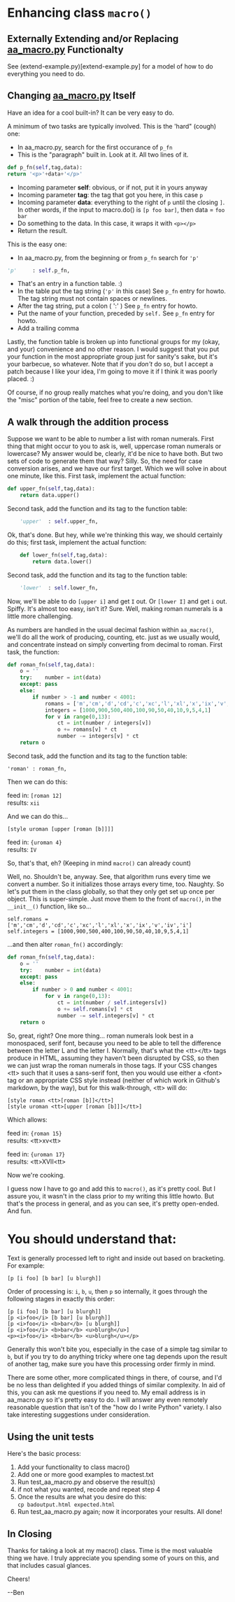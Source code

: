 # Enhancing class `macro()`

## Externally Extending and/or Replacing [aa_macro.py](aa_macro.py) Functionalty

See (extend-example.py)[extend-example.py] for a model of
how to do everything you need to do.

## Changing [aa_macro.py](aa_macro.py) Itself

Have an idea for a cool built-in? It can be very easy to do.

A minimum of two tasks are typically involved. This is the 'hard"
(cough) one:

 * In aa\_macro.py, search for the first occurance of `p_fn`
 * This is the "paragraph" built in. Look at it. All two lines of it.

```python
def p_fn(self,tag,data):
return '<p>'+data+'</p>'
```

 * Incoming parameter **self**: obvious, or if not, put it in yours anyway
 * Incoming parameter **tag**: the tag that got you here, in this case `p`
 * Incoming parameter **data**: everything to the right of `p` until the
closing `]`. In other words, if the input to macro.do\(\) is `[p foo bar]`,
then data = `foo bar`
 * Do something to the data. In this case, it wraps it with `<p></p>`
 * Return the result.

This is the easy one:

 * In aa\_macro.py, from the beginning or from `p_fn` search for `'p'`

```python
'p'     : self.p_fn,
```

 * That's an entry in a function table. :\)
 * In the table put the tag string \(`'p'` in this case\) See `p_fn` entry for howto.
The tag string must not contain spaces or newlines.
 * After the tag string, put a colon \( ':' \) See `p_fn` entry for howto.
 * Put the name of your function, preceded by `self.` See `p_fn` entry for howto.
 * Add a trailing comma

Lastly, the function table is broken up into functional groups for my
\(okay, and your\) convenience and no other reason. I would suggest that you
put your function in the most appropriate group just for sanity's sake,
but it's your barbecue, so whatever. Note that if you *don't* do so, but
I accept a patch because I like your idea, I'm going to move it if I think
it was poorly placed. :\)

Of course, if no group really matches what you're doing, and you don't
like the "misc" portion of the table, feel free to create a new section.

## A walk through the addition process

Suppose we want to be able to number a list with roman numerals. First
thing that might occur to you to ask is, well, uppercase roman numerals
or lowercase? My answer would be, clearly, it'd be nice to have both.
But two sets of code to generate them that way? Silly. So, the need for
case conversion arises, and we have our first target. Which we will
solve in about one minute, like this. First task, implement the actual
function:

```python
def upper_fn(self,tag,data):
    return data.upper()
```

Second task, add the function and its tag to the function table:

```python
    'upper'  : self.upper_fn,
```

Ok, that's done. But hey, while we're thinking this way, we should
certainly do this; first task, implement
the actual function:

```python
    def lower_fn(self,tag,data):
        return data.lower()
```

Second task, add the function and its tag to the function table:

```python
    'lower'  : self.lower_fn,
```

Now, we'll be able to do `[upper i]` and get `I` out. Or `[lower I]` and get
`i` out. Spiffy. It's almost too easy, isn't it? Sure. Well, making roman numerals
is a little more challenging.

As numbers are handled in the usual decimal fashion within `aa_macro()`, we'll
do all the work of producing, counting, etc. just as we usually would, and concentrate instead
on simply converting from decimal to roman. First task, the function:

```python
def roman_fn(self,tag,data):
    o = ''
    try:    number = int(data)
    except: pass
    else:
        if number > -1 and number < 4001:
            romans = ['m','cm','d','cd','c','xc','l','xl','x','ix','v','iv','i']
		    integers = [1000,900,500,400,100,90,50,40,10,9,5,4,1]
            for v in range(0,13):
                ct = int(number / integers[v])
                o += romans[v] * ct
                number -= integers[v] * ct
	return o
```

Second task, add the function and its tag to the function table:

    'roman' : roman_fn,

Then we can do this:

feed in: `[roman 12]`  
results: `xii`  

And we can do this...

    [style uroman [upper [roman [b]]]]

feed in: `{uroman 4}`  
results: `IV`  

So, that's that, eh? \(Keeping in mind `macro()` can already count\)

Well, no. Shouldn't be, anyway. See, that algorithm runs every time we
convert a number. So it initializes those arrays every time, too. Naughty.
So let's put them in the class globally, so that they only get set up once
per object. This is super-simple. Just move them to the front of `macro()`,
in the `__init__()` function, like so...

    self.romans = ['m','cm','d','cd','c','xc','l','xl','x','ix','v','iv','i']
    self.integers = [1000,900,500,400,100,90,50,40,10,9,5,4,1]

...and then alter `roman_fn()` accordingly:

```python
def roman_fn(self,tag,data):
    o = ''
    try:    number = int(data)
    except: pass
    else:
        if number > 0 and number < 4001:
            for v in range(0,13):
                ct = int(number / self.integers[v])
                o += self.romans[v] * ct
                number -= self.integers[v] * ct
	return o
```

So, great, right? One more thing... roman numerals look best in a monospaced, serif font,
because you need to be able to tell the difference between the letter L and the letter I.
Normally, that's what the &lt;tt&gt;&lt;/tt&gt; tags produce in HTML, assuming they
haven't been disrupted by CSS, so then we can just wrap the roman numerals in those tags.
If your CSS changes &lt;tt&gt; such that it uses a sans-serif font, then you would use either a &lt;font&gt; tag or an
appropriate CSS style instead (neither of which work in Github's markdown, by the way),
but for this walk-through, &lt;tt&gt; will do:

    [style roman <tt>[roman [b]]</tt>]
    [style uroman <tt>[upper [roman [b]]]</tt>]

Which allows:

feed in: `{roman 15}`  
results: &lt;tt&gt;xv&lt;tt&gt;  

feed in: `{uroman 17}`  
results: &lt;tt&gt;XVII&lt;tt&gt;  

Now we're cooking.

I guess now I have to go and add this to `macro()`, as it's pretty cool. But I assure you, it
wasn't in the class prior to my writing this little howto. But that's the process
in general, and as you can see, it's pretty open-ended. And fun.

# You should understand that:

Text is generally processed left to right and inside out based on bracketing.
For example:

    [p [i foo] [b bar] [u blurgh]]

Order of processing is: `i`, `b`, `u`, then `p` so internally, it goes through
the following stages in exactly this order:

    [p [i foo] [b bar] [u blurgh]]
    [p <i>foo</i> [b bar] [u blurgh]]
    [p <i>foo</i> <b>bar</b> [u blurgh]]
    [p <i>foo</i> <b>bar</b> <u>blurgh</u>]
    <p><i>foo</i> <b>bar</b> <u>blurgh</u></p>

Generally this won't bite you, especially in the case of a simple
tag similar to `b`, but if you try to do anything tricky where one
tag depends upon the result of another tag, make sure you have this
processing order firmly in mind.

There are some other, more complicated things in there, of course, and
I'd be no less than delighted if you added things of similar complexity.
In aid of this, you can ask me questions if you need to. My email address is in
aa_macro.py so it's pretty easy to do. I will answer any even remotely
reasonable question that isn't of the "how do I write Python" variety. I also
take interesting suggestions under consideration.

## Using the unit tests

Here's the basic process:

1) Add your functionality to class macro\(\)
1) Add one or more good examples to mactest.txt
1) Run test\_aa\_macro.py and observe the result\(s\)
1) if not what you wanted, recode and repeat step 4
1) Once the results are what you desire do this:  
`cp badoutput.html expected.html`
1) Run test\_aa\_macro.py again; now it incorporates
your results. All done!

## In Closing

Thanks for taking a look at my macro() class. Time is the most valuable thing
we have. I truly appreciate you spending some of yours on this, and that
includes casual glances.

Cheers!

--Ben
